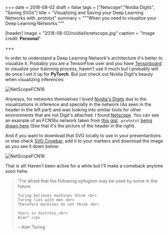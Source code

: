 +++
date = 2018-08-02
draft = false
tags = ["Netscope","Nvidia Digits", "Saving SVGs"]
title = "Visualizing and Saving your Deep Learning Networks with .prototxt"
summary = """When you need to visualize your Deep Learning Networks."""

[header]
image = "2018-08-02/nvidiaVsnetscope.jpg"
caption = "Image credit: **Personal**"

+++

In order to understand a Deep Learning Network's architecture it's better to visualize it. Probably you are a TensorFlow user and you have [Tensorboard](https://www.tensorflow.org/guide/summaries_and_tensorboard) to visualize your trainning process, haven't use it much but I probably will do once I set it up for **PyTorch**. But just check out Nvidia Digit's beauty when visualizing inferences:

![NetScopeFCN16](/img/2018-08-02/digitsBeauty.png)

Anyways, for networks themselves I loved [Nvidia's Digits](https://developer.nvidia.com/digits) due to the visualizations in inference and specially in the network (As seen in the header in the left part) and was looking into similar tools for other environments that are not Digit's attached. I found [Netscope](https://github.com/ethereon/netscope). You can see an example of an FCN16s network taken from [this gist](https://gist.github.com/bpinaya/23ef986f46258fa3303129dabf8066a5) `.prototxt` [being drawn here](https://dgschwend.github.io/netscope/#/gist/23ef986f46258fa3303129dabf8066a5) (See that it's the picture of the header in the right).

And if you want to download that SVG locally to use in your presentantions or else check [SVG Crowbar](https://nytimes.github.io/svg-crowbar/), add it to your markers and download the image as you see it down below:

![NetScopeFCN16](/img/2018-08-02/fcn16.svg)

That is all! Haven't been active for a while but I'll make a comeback anytime soon hehe.
<blockquote class="pullquote">

  <p>"I'm afraid that the following syllogism may be used by some in the future.<br>

    Turing believes machines think <br>
    Turing lies with men <br>
    Therefore machines do not think <br>

    Yours in distress,<br>
    Alan" </p>
 <p>– Alan Turing</p>
 
</blockquote>  